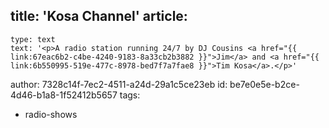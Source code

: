 title: 'Kosa Channel'
article:
  -
    type: text
    text: '<p>A radio station running 24/7 by DJ Cousins <a href="{{ link:67eac6b2-c4be-4240-9183-8a33cb2b3882 }}">Jim</a> and <a href="{{ link:6b550995-519e-477c-8978-bed7f7a7fae8 }}">Tim Kosa</a>.</p>'
author: 7328c14f-7ec2-4511-a24d-29a1c5ce23eb
id: be7e0e5e-b2ce-4d46-b1a8-1f52412b5657
tags:
  - radio-shows
